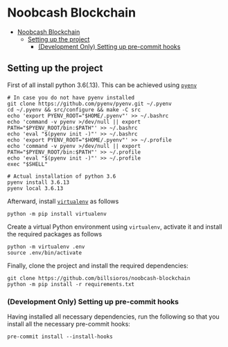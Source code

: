 # Noobcash Blockchain

- [Noobcash Blockchain](#noobcash-blockchain)
  - [Setting up the project](#setting-up-the-project)
    - [(Development Only) Setting up pre-commit hooks](#development-only-setting-up-pre-commit-hooks)

## Setting up the project

First of all install python 3.6(.13). This can be achieved using [`pyenv`](https://github.com/pyenv/pyenv)

```shell
# In case you do not have pyenv installed
git clone https://github.com/pyenv/pyenv.git ~/.pyenv
cd ~/.pyenv && src/configure && make -C src
echo 'export PYENV_ROOT="$HOME/.pyenv"' >> ~/.bashrc
echo 'command -v pyenv >/dev/null || export PATH="$PYENV_ROOT/bin:$PATH"' >> ~/.bashrc
echo 'eval "$(pyenv init -)"' >> ~/.bashrc
echo 'export PYENV_ROOT="$HOME/.pyenv"' >> ~/.profile
echo 'command -v pyenv >/dev/null || export PATH="$PYENV_ROOT/bin:$PATH"' >> ~/.profile
echo 'eval "$(pyenv init -)"' >> ~/.profile
exec "$SHELL"

# Actual installation of python 3.6
pyenv install 3.6.13
pyenv local 3.6.13
```

Afterward, install [`virtualenv`](https://virtualenv.pypa.io/en/latest/) as follows

```shell
python -m pip install virtualenv
```

Create a virtual Python environment using `virtualenv`, activate it and install the required packages as follows

```shell
python -m virtualenv .env
source .env/bin/activate
```

Finally, clone the project and install the required dependencies:

```shell
git clone https://github.com/billsioros/noobcash-blockchain
python -m pip install -r requirements.txt
```

### (Development Only) Setting up pre-commit hooks

Having installed all necessary dependencies, run the following so that you install all the necessary pre-commit hooks:

```shell
pre-commit install --install-hooks
```
